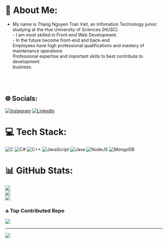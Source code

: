 # 💫 About Me:
- My name is Thang Nguyen Tran Viet, an Infomation Technology junior studying at the Hue University of Sciences (HUSC).<br>- I am most skilled in Front-end Web Development.<br>- In the future become front-end and back-end<br>Employees have high professional qualifications and mastery of maintenance operations<br>Professional expertise and important skills to best contribute to development<br>business.<br><br><br><br>


## 🌐 Socials:
[![Instagram](https://img.shields.io/badge/Instagram-%23E4405F.svg?logo=Instagram&logoColor=white)](https://instagram.com/https://www.instagram.com/_zthen/) [![LinkedIn](https://img.shields.io/badge/LinkedIn-%230077B5.svg?logo=linkedin&logoColor=white)](https://linkedin.com/in/https://www.linkedin.com/in/th%E1%BA%AFng-nguy%E1%BB%85n-09b272305/) 

# 💻 Tech Stack:
![C](https://img.shields.io/badge/c-%2300599C.svg?style=for-the-badge&logo=c&logoColor=white) ![C#](https://img.shields.io/badge/c%23-%23239120.svg?style=for-the-badge&logo=csharp&logoColor=white) ![C++](https://img.shields.io/badge/c++-%2300599C.svg?style=for-the-badge&logo=c%2B%2B&logoColor=white) ![JavaScript](https://img.shields.io/badge/javascript-%23323330.svg?style=for-the-badge&logo=javascript&logoColor=%23F7DF1E) ![Java](https://img.shields.io/badge/java-%23ED8B00.svg?style=for-the-badge&logo=openjdk&logoColor=white) ![NodeJS](https://img.shields.io/badge/node.js-6DA55F?style=for-the-badge&logo=node.js&logoColor=white) ![MongoDB](https://img.shields.io/badge/MongoDB-%234ea94b.svg?style=for-the-badge&logo=mongodb&logoColor=white)
# 📊 GitHub Stats:
![](https://github-readme-stats.vercel.app/api?username=zthen33&theme=dark&hide_border=false&include_all_commits=false&count_private=false)<br/>
![](https://github-readme-streak-stats.herokuapp.com/?user=zthen33&theme=dark&hide_border=false)<br/>
![](https://github-readme-stats.vercel.app/api/top-langs/?username=zthen33&theme=dark&hide_border=false&include_all_commits=false&count_private=false&layout=compact)

### 🔝 Top Contributed Repo
![](https://github-contributor-stats.vercel.app/api?username=zthen33&limit=5&theme=dark&combine_all_yearly_contributions=true)

---
[![](https://visitcount.itsvg.in/api?id=zthen33&icon=0&color=0)](https://visitcount.itsvg.in)

<!-- Proudly created with GPRM ( https://gprm.itsvg.in ) -->
